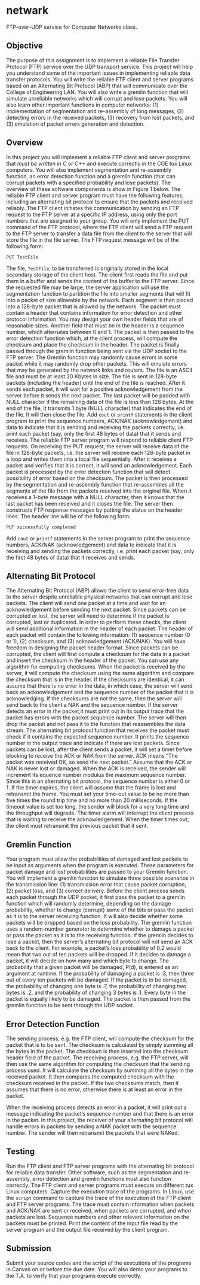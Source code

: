 netwark
=======

FTP-over-UDP service for Computer Networks class.

## Objective

The purpose of this assignment is to implement a reliable File Transfer Protocol (FTP) service over the UDP transport service. This project will help you understand some of the important issues in implementing reliable data transfer protocols. You will write the reliable FTP client and server programs based on an Alternating Bit Protocol (ABP) that will communicate over the College of Engineering LAN. You will also write a gremlin function that will simulate unreliable networks which will corrupt and lose packets. You will also learn other important functions in computer networks: (1) implementation of segmentation and re-assembly of long messages, (2) detecting errors in the received packets, (3) recovery from lost packets, and (3) emulation of packet errors generation and detection.


## Overview

In this project you will implement a reliable FTP client and server programs that *must be written in C or C++* and execute correctly in the COE tux Linux computers. You will also implement segmentation and re-assembly function, an error detection function and a gremlin function (that can corrupt packets with a specified probability and lose packets). The overview of these software components is show in Figure 1 below. The reliable FTP client and server program must have the following features, including an alternating bit protocol to ensure that the packets and received reliably. The FTP client initiates the communication by sending an FTP request to the FTP server at a specific IP address, using only the port numbers that are assigned to your group. You will only implement the PUT command of the FTP protocol, where the FTP client will send a FTP request to the FTP server to transfer a data file from the client to the server that will store the file in the file server. The FTP request message will be of the following form:

    PUT TestFile
 
The file, `TestFile`, to be transferred is originally stored in the local secondary storage of the client host. The client first reads the file and put them in a buffer and sends the content of the buffer to the FTP server. Since the requested file may be large, the server application will use the segmentation function to partition the file into smaller segments that will fit into a packet of size allowable by the network. Each segment is then placed into a 128-byte packet that is allowed by the network. The packet must contain a header that contains information for error detection and other protocol information. You may design your own header fields that are of reasonable sizes. Another field that must be in the header is a sequence number, which alternates between 0 and 1. The packet is then passed to the error detection function which, at the client process, will compute the checksum and place the checksum in the header. The packet is finally passed through the gremlin function being sent via the UDP socket to the FTP server. The Gremlin function may randomly cause errors in some packet while it may randomly drop other packets. This will emulate errors that may be generated by the network links and routers. The file is an ASCII file and must be at least 20 Kbytes in size. The file is sent in 128-byte packets (including the header) until the end of the file is reached. After it sends each packet, it will wait for a positive acknowledgement from the server before it sends the next packet. The last packet will be padded with NULL character if the remaining data of the file is less than 128 bytes. At the end of the file, it transmits 1 byte (NULL character) that indicates the end of the file. It will then close the file. Add
`cout`
or
`printf`
statements in the client program to print the sequence numbers, ACK/NAK (acknowledgement) and data to indicate that it is sending and receiving the packets correctly, i.e. print each packet (say, only the first 48 bytes of data) that it sends and receives. The reliable FTP server program will respond to reliable client FTP requests. On receiving the PUT request, the server will receive data of the file in 128-byte packets, i.e. the server will receive each 128-byte packet in a loop and writes them into a local file sequentially. After it receives a packet and verifies that it is correct, it will send an acknowledgement. Each packet is processed by the error detection function that will detect possibility of error based on the checksum. The packet is then processed by the segmentation and re-assembly function that re-assembles all the segments of the file from the packets received into the original file. When it receives a 1-byte message with a NULL character, then it knows that the last packet has been received and it closes the file. The server then constructs FTP response messages by putting the status on the header lines. The header line will be of the following form:

    PUT successfully completed

Add
`cout`
or
`printf`
statements in the server program to print the sequence numbers, ACK/NAK (acknowledgement) and data to indicate that it is receiving and sending the packets correctly, i.e. print each packet (say, only the first 48 bytes of data) that it receives and sends.

## Alternating Bit Protocol

The Alternating Bit Protocol (ABP) allows the client to send error-free data to the server despite unreliable physical networks that can corrupt and lose packets. The client will send one packet at a time and wait for an acknowledgement before sending the next packet. Since packets can be corrupted or lost, the server will need to determine if the packet is corrupted, lost or duplicated. In order to perform these checks, the client will send additional information in the header of each packet. The header of each packet will contain the following information: (1) sequence number (0 or 1), (2) checksum, and (3) acknowledgement (ACK/NAK). You will have freedom in designing the packet header format. Since packets can be corrupted, the client will first compute a checksum for the data in a packet and insert the checksum in the header of the packet. You can use any algorithm for computing checksums. When the packet is received by the server, it will compute the checksum using the same algorithm and compare the checksum that is in the header. If the checksums are identical, it can assume that there is no error in the data, in which case, the server will send back an acknowledgement and the sequence number of the packet that it is acknowledging. If the checksums are not the same, then the server will send back to the client a NAK and the sequence number. If the server detects an error in the packet,it must print out in its output trace that the packet has errors with the packet sequence number. The server will then drop the packet and not pass it to the function that reassembles the data stream. The alternating bit protocol function that receives the packet must check if it contains the expected sequence number. It prints the sequence number in the output trace and indicate if there are lost packets. Since packets can be lost, after the client sends a packet, it will set a timer before blocking to receive the ACK or NAK from the server. ACK means “The packet was received OK, so send the next packet.” Assume that the ACK or NAK is never lost or damaged. When the ACK is received, the sender will increment its equence number modulus the maximum sequence number. Since this is an alternating bit protocol, the sequence number is either 0 or 1. If the timer expires, the client will assume that the frame is lost and retransmit the frame. You must set your time-out value to be no more than five times the round trip time and no more than 20 milliseconds. If the timeout value is set too long, the sender will block for a very long time and the throughput will degrade. The timer alarm will interrupt the client process that is waiting to receive the acknowledgement. When the timer times out, the client must retransmit the previous packet that it sent.

## Gremlin Function

Your program must allow the probabilities of damaged and lost packets to be input as arguments when the program is executed. These parameters for packet damage and lost probabilities are passed to your Gremlin function. You will implement a gremlin function to simulate three possible scenarios in the transmission line: (1) transmission error that cause packet corruption, (2) packet loss, and (3) correct delivery. Before the client process sends each packet through the UDP socket, it first pass the packet to a gremlin function which will randomly determine, depending on the damage probability, whether to change (corrupt) some of the bits or pass the packet as it is to the server receiving function. It will also decide whether some packets will be dropped based on the loss probability. The gremlin function uses a random-number generator to determine whether to damage a packet or pass the packet as it is to the receiving function. If the gremlin decides to lose a packet, then the server’s alternating bit protocol will not send an ACK back to the client. For example, a packet’s loss probability of 0.2 would mean that two out of ten packets will be dropped. If it decides to damage a packet, it will decide on how many and which byte to change. The probability that a given packet will be damaged, P(d), is entered as an argument at runtime. If the probability of damaging a packet is .3, then three out of every ten packets will be damaged. If the packet is to be damaged, the probability of changing one byte is .7, the probability of changing two bytes is .2, and the probability of changing 3 bytes is .1. Every byte in the packet is equally likely to be damaged. The packet is then passed from the gremlin function to be sent through the UDP socket.

## Error Detection Function

The sending process, e.g. the FTP client, will compute the checksum for the packet that is to be sent. The checksum is calculated by simply summing all the bytes in the packet. The checksum is then inserted into the checksum header field of the packet. The receiving process, e.g. the FTP server, will then use the same algorithm for computing the checksum that the sending process used. It will calculate the checksum by summing all the bytes in the received packet. It then compares the computed checksum with the checksum received in the packet. If the two checksums match, then it assumes that there is no error, otherwise there is at least an error in the packet.

When the receiving process detects an error in a packet, it will print out a message indicating the packet’s sequence number and that there is an error in the packet. In this project, the receiver of your alternating bit protocol will handle errors in packets by sending a NAK packet with the sequence number. The sender will then retransmit the packets that were NAKed.

## Testing

Run the FTP client and FTP server programs with the alternating bit protocol for reliable data transfer. Other software, such as the segmentation and re-assembly, error detection and gremlin functions must also function correctly. The FTP client and server programs must execute on different tux Linux computers. Capture the execution trace of the programs. In Linux, use the `script` command to capture the trace of the execution of the FTP client and FTP server programs. The trace must contain information when packets and ACK/NAK are sent or received, when packets are corrupted, and when packets are lost. Sequence numbers and other relevant information on the packets must be printed. Print the content of the input file read by the server program and the output file received by the client program.

## Submission

Submit your source codes and the script of the executions of the programs in Canvas on or before the due date. You will also demo your programs to the T.A. to verify that your programs execute correctly.
